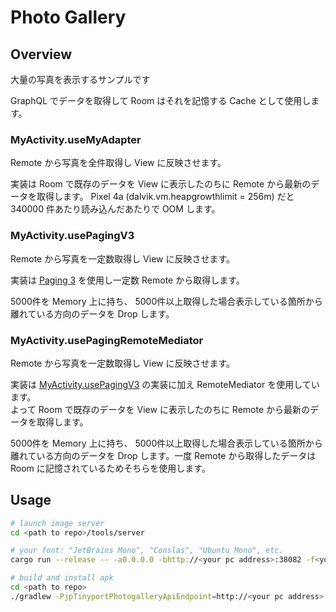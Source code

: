 Photo Gallery
=============

Overview
--------

大量の写真を表示するサンプルです

GraphQL でデータを取得して Room はそれを記憶する Cache として使用します。

### MyActivity.useMyAdapter ###

Remote から写真を全件取得し View に反映させます。

実装は Room で既存のデータを View に表示したのちに Remote から最新のデータを取得します。
Pixel 4a (dalvik.vm.heapgrowthlimit = 256m) だと 340000 件あたり読み込んだあたりで OOM します。

### MyActivity.usePagingV3 ###

Remote から写真を一定数取得し View に反映させます。

実装は [Paging 3](https://developer.android.com/topic/libraries/architecture/paging/v3-overview) を使用し一定数 Remote から取得します。

5000件を Memory 上に持ち、 5000件以上取得した場合表示している箇所から離れている方向のデータを Drop します。

### MyActivity.usePagingRemoteMediator ###

Remote から写真を一定数取得し View に反映させます。

実装は [MyActivity.usePagingV3](#myactivityusepagingv3) の実装に加え RemoteMediator を使用しています。  
よって Room で既存のデータを View に表示したのちに Remote から最新のデータを取得します。

5000件を Memory 上に持ち、 5000件以上取得した場合表示している箇所から離れている方向のデータを Drop します。一度 Remote から取得したデータは Room に記憶されているためそちらを使用します。

Usage
-----

```bash
# launch image server
cd <path to repo>/tools/server

# your font: "JetBrains Mono", "Conslas", "Ubuntu Mono", etc.
cargo run --release -- -a0.0.0.0 -bhttp://<your pc address>:38082 -f<your font> -p2147483647

# build and install apk
cd <path to repo>
./gradlew -PjpTinyportPhotogalleryApiEndpoint=http://<your pc address>:38038/graphql :app:installDebug
```
